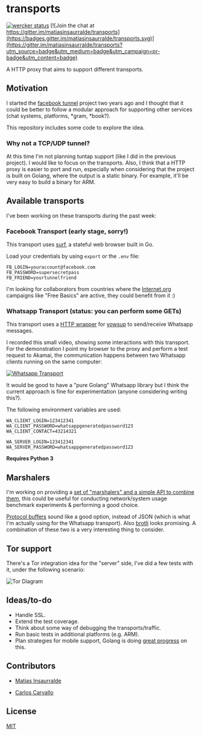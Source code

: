 # transports

[![wercker status](https://app.wercker.com/status/8e1b0669d07cb25706624d2c2e7619e6/s/master "wercker status")](https://app.wercker.com/project/bykey/8e1b0669d07cb25706624d2c2e7619e6)
[![Join the chat at https://gitter.im/matiasinsaurralde/transports](https://badges.gitter.im/matiasinsaurralde/transports.svg)](https://gitter.im/matiasinsaurralde/transports?utm_source=badge&utm_medium=badge&utm_campaign=pr-badge&utm_content=badge)

A HTTP proxy that aims to support different transports.

## Motivation

I started the [facebook tunnel](https://github.com/matiasinsaurralde/facebook-tunnel) project two years ago and I thought that it could be better to follow a modular approach for supporting other services (chat systems, platforms, *gram, *book?).

This repository includes some code to explore the idea.

### Why not a TCP/UDP tunnel?

At this time I'm not planning tuntap support (like I did in the previous project). I would like to focus on the transports. Also, I think that a HTTP proxy is easier to port and run, especially when considering that the project is built on Golang, where the output is a static binary. For example, it'll be very easy to build a binary for ARM.

## Available transports

I've been working on these transports during the past week:

### Facebook Transport (early stage, sorry!)

This transport uses [surf](https://github.com/headzoo/surf), a stateful web browser built in Go.

Load your credentials by using ```export``` or the ```.env``` file:

```
FB_LOGIN=youraccount@facebook.com
FB_PASSWORD=supersecretpass
FB_FRIEND=yourtunnelfriend
```

I'm looking for collaborators from countries where the [Internet.org](https://info.internet.org/en/) campaigns like "Free Basics" are active, they could benefit from it :)

### Whatsapp Transport (status: you can perform some GETs)

This transport uses a [HTTP wrapper](https://github.com/matiasinsaurralde/yowsup-http-wrapper) for [yowsup](https://github.com/tgalal/yowsup) to send/receive Whatsapp messages.

I recorded this small video, showing some interactions with this transport. For the demonstration I point my browser to the proxy and perform a test request to Akamai, the communication happens between two Whatsapp clients running on the same computer:

[![Whatsapp Transport](https://img.youtube.com/vi/5KhS7fueK9k/0.jpg)](http://bit.ly/1TTu9wo)

It would be good to have a "pure Golang" Whatsapp library but I think the current approach is fine for experimentation (anyone considering writing this?).

The following environment variables are used:

```
WA_CLIENT_LOGIN=123412341
WA_CLIENT_PASSWORD=whatsappgeneratedpassword123
WA_CLIENT_CONTACT=43214321

WA_SERVER_LOGIN=123412341
WA_SERVER_PASSWORD=whatsappgeneratedpassword123
```

**Requires Python 3**

## Marshalers

I'm working on providing a [set of "marshalers" and a simple API to combine them](https://github.com/matiasinsaurralde/transports/tree/master/marshalers), this could be useful for conducting network/system usage benchmark experiments & performing a good choice.

[Protocol buffers](https://github.com/google/protobuf) sound like a good option, instead of JSON (which is what I'm actually using for the Whatsapp transport). Also [brotli](https://github.com/google/brotli) looks promising. A combination of these two is a very interesting thing to consider.

## Tor support

There's a Tor integration idea for the "server" side, I've did a few tests with it, under the following scenario:

![Tor Diagram](docs/tor_diagram.png)

## Ideas/to-do

* Handle SSL.
* Extend the test coverage.
* Think about some way of debugging the transports/traffic.
* Run basic tests in additional platforms (e.g. ARM).
* Plan strategies for mobile support, Golang is doing [great progress](https://github.com/golang/go/wiki/Mobile) on this.

## Contributors

* [Matias Insaurralde](https://github.com/matiasinsaurralde)

* [Carlos Carvallo](https://github.com/carloscarvallo)

## License

[MIT](https://github.com/matiasinsaurralde/transports/LICENSE)
